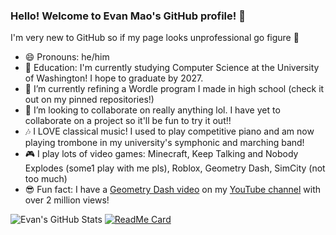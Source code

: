 ### Hello! Welcome to Evan Mao's GitHub profile! 👋

I'm very new to GitHub so if my page looks unprofessional go figure 🙂

- 😄 Pronouns: he/him
- 🏫 Education: I'm currently studying Computer Science at the University of Washington! I hope to graduate by 2027.
- 🔭 I’m currently refining a Wordle program I made in high school (check it out on my pinned repositories!)
- 👯 I’m looking to collaborate on really anything lol. I have yet to collaborate on a project so it'll be fun to try it out!!
- 🎶 I LOVE classical music! I used to play competitive piano and am now playing trombone in my university's symphonic and marching band!
- 🎮 I play lots of video games: Minecraft, Keep Talking and Nobody Explodes (some1 play with me pls), Roblox, Geometry Dash, SimCity (not too much)
- 😎 Fun fact: I have a [Geometry Dash video](https://youtu.be/YY6IzhKMrg0?si=r9iVO6UHDtVFGdnE) on my [YouTube channel](https://www.youtube.com/@OfficialBlooms/videos) with over 2 million views!

![Evan's GitHub Stats](https://github-readme-stats.vercel.app/api?username=officialblooms&theme=synthwave&show_icons=true&count_private=true)
[![ReadMe Card](https://github-readme-stats.vercel.app/api/pin/?username=officialblooms&repo=Wordle&theme=radical)](https://github.com/officialblooms/Wordle)

<!--
**officialblooms/officialblooms** is a ✨ _special_ ✨ repository because its `README.md` (this file) appears on your GitHub profile.

Here are some ideas to get you started:

- 🔭 I’m currently working on ...
- 🌱 I’m currently learning ...
- 👯 I’m looking to collaborate on ...
- 🤔 I’m looking for help with ...
- 💬 Ask me about ...
- 📫 How to reach me: ...
- 😄 Pronouns: ...
- ⚡ Fun fact: ...
-->
